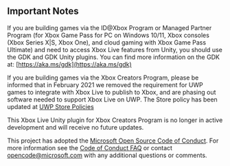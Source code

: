## Important Notes

If you are building games via the ID@Xbox Program or Managed Partner Program (for Xbox Game Pass for PC on Windows 10/11, Xbox consoles (Xbox Series X|S, Xbox One), and cloud gaming with Xbox Game Pass Ultimate) and need to access Xbox Live features from Unity, you should use the GDK and GDK Unity plugins.  You can find more information on the GDK at: [https://aka.ms/gdk](https://aka.ms/gdk)

If you are building games via the Xbox Creators Program, please be informed that in February 2021 we removed the requirement for UWP games to integrate with Xbox Live to publish to Xbox, and are phasing out software needed to support Xbox Live on UWP. The Store policy has been updated at [UWP Store Policies](https://docs.microsoft.com/en-us/windows/uwp/publish/store-policies)

This Xbox Live Unity plugin for Xbox Creators Program is no longer in active development and will receive no future updates.

This project has adopted the [Microsoft Open Source Code of Conduct](https://opensource.microsoft.com/codeofconduct/). For more information see the [Code of Conduct FAQ](https://opensource.microsoft.com/codeofconduct/faq/) or contact [opencode@microsoft.com](mailto:opencode@microsoft.com) with any additional questions or comments.
